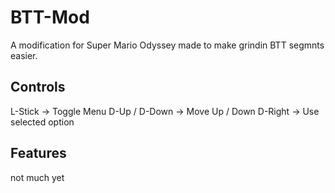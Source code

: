 # BTT-Mod

A modification for Super Mario Odyssey made to make grindin BTT segmnts easier.

## Controls
L-Stick -> Toggle Menu
D-Up / D-Down -> Move Up / Down
D-Right -> Use selected option


## Features
not much yet